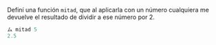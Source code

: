 Definí una función `mitad`, que al aplicarla con un número cualquiera me devuelve el resultado de dividir a ese número por 2.

```haskell
ム mitad 5
2.5
```

